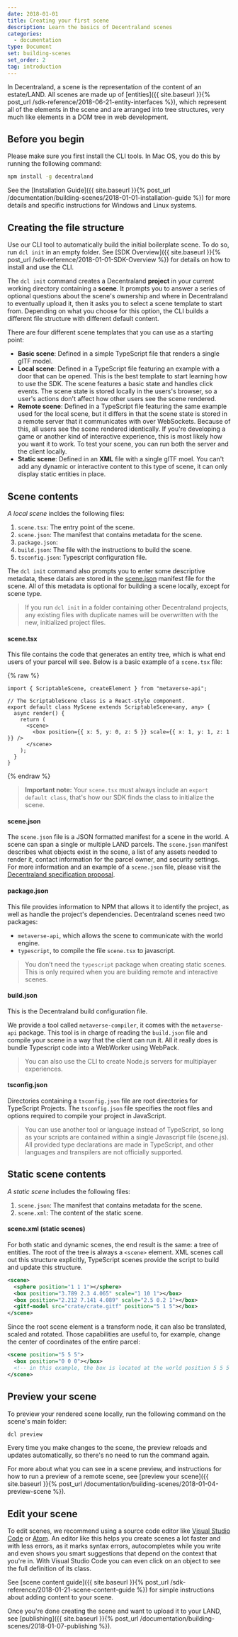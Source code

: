 ```yaml
---
date: 2018-01-01
title: Creating your first scene
description: Learn the basics of Decentraland scenes
categories:
  - documentation
type: Document
set: building-scenes
set_order: 2
tag: introduction
---
```


In Decentraland, a scene is the representation of the content of an estate/LAND. All scenes are made up of [entities]({{ site.baseurl }}{% post_url /sdk-reference/2018-06-21-entity-interfaces %}), which represent all of the elements in the scene and are arranged into tree structures, very much like elements in a DOM tree in web development.

## Before you begin

Please make sure you first install the CLI tools. In Mac OS, you do this by running the following command:

```bash
npm install -g decentraland
```

See the [Installation Guide]({{ site.baseurl }}{% post_url /documentation/building-scenes/2018-01-01-installation-guide %}) for more details and specific instructions for Windows and Linux systems.

## Creating the file structure

Use our CLI tool to automatically build the initial boilerplate scene. To do so, run `dcl init` in an empty folder. See [SDK Overview]({{ site.baseurl }}{% post_url /sdk-reference/2018-01-01-SDK-Overview %}) for details on how to install and use the CLI.

The `dcl init` command creates a Decentraland **project** in your current working directory containing a **scene**. It prompts you to answer a series of optional questions about the scene's ownership and where in Decentraland to eventually upload it, then it asks you to select a scene template to start from. Depending on what you choose for this option, the CLI builds a different file structure with different default content.

There are four different scene templates that you can use as a starting point:

- **Basic scene**: Defined in a simple TypeScript file that renders a single glTF model.
- **Local scene**: Defined in a TypeScript file featuring an example with a door that can be opened. This is the best template to start learning how to use the SDK. The scene features a basic state and handles click events. The scene state is stored locally in the users's browser, so a user's actions don't affect how other users see the scene rendered.
- **Remote scene**: Defined in a TypeScript file featuring the same example used for the local scene, but it differs in that the scene state is stored in a remote server that it communicates with over WebSockets. Because of this, all users see the scene rendered identically. If you're developing a game or another kind of interactive experience, this is most likely how you want it to work. To test your scene, you can run both the server and the client locally.
- **Static scene**: Defined in an **XML** file with a single glTF moel. You can't add any dynamic or interactive content to this type of scene, it can only display static entities in place.

## Scene contents

_A local scene_ incldes the following files:

1.  `scene.tsx`: The entry point of the scene.
2.  `scene.json`: The manifest that contains metadata for the scene.
3.  `package.json`:
4.  `build.json`: The file with the instructions to build the scene.
5.  `tsconfig.json`: Typescript configuration file.

The `dcl init` command also prompts you to enter some descriptive metadata, these datais are stored in
the [scene.json](https://github.com/decentraland/proposals/blob/master/dsp/0020.mediawiki) manifest file for the scene. All of this
metadata is optional for building a scene locally, except for scene type.

> If you run `dcl init` in a folder containing other Decentraland projects, any existing files with duplicate names will be overwritten with the new, initialized project files.

#### scene.tsx

This file contains the code that generates an entity tree, which is what end users of your parcel will see. Below is a basic example of a `scene.tsx` file:

{% raw %}

```tsx
import { ScriptableScene, createElement } from "metaverse-api";

// The ScriptableScene class is a React-style component.
export default class MyScene extends ScriptableScene<any, any> {
  async render() {
    return (
      <scene>
        <box position={{ x: 5, y: 0, z: 5 }} scale={{ x: 1, y: 1, z: 1 }} />
      </scene>
    );
  }
}
```

{% endraw %}

> **Important note:** Your `scene.tsx` must always include an `export default class`, that's how our SDK finds the class to initialize the scene.

#### scene.json

The `scene.json` file is a JSON formatted manifest for a scene in the world. A scene can span a single or multiple LAND parcels. The `scene.json` manifest describes what objects exist in the scene, a list of any assets needed to render it, contact information for the parcel owner, and security settings. For more information and an example of a
`scene.json` file, please visit the [Decentraland specification proposal](https://github.com/decentraland/proposals/blob/master/dsp/0020.mediawiki).

#### package.json

This file provides information to NPM that allows it to identify the project, as well as handle the project's dependencies. Decentraland scenes need two packages:

- `metaverse-api`, which allows the scene to communicate with the world engine.
- `typescript`, to compile the file `scene.tsx` to javascript.

> You don’t need the `typescript` package when creating static scenes. This is only required when you are building remote and interactive scenes.

#### build.json

This is the Decentraland build configuration file.

We provide a tool called `metaverse-compiler`, it comes with the `metaverse-api` package. This tool is in charge of
reading the `build.json` file and compile your scene in a way that the client can run it. All it really does is bundle Typescript code into a WebWorker using WebPack.

> You can also use the CLI to create Node.js servers for multiplayer experiences.

#### tsconfig.json

Directories containing a `tsconfig.json` file are root directories for TypeScript Projects. The `tsconfig.json` file specifies the root files and options required to compile your project in JavaScript.

> You can use another tool or language instead of TypeScript, so long as your scripts are contained within a single Javascript file (scene.js). All provided type declarations are made in TypeScript, and other languages and transpilers are not officially supported.

## Static scene contents

_A static scene_ includes the following files:

1.  `scene.json`: The manifest that contains metadata for the scene.
2.  `scene.xml`: The content of the static scene.

#### scene.xml (static scenes)

For both static and dynamic scenes, the end result is the same: a tree of entities. The root of the tree is always a `<scene>` element. XML scenes call out this structure explicitly, TypeScript scenes provide the script to build and update this structure.

```xml
<scene>
  <sphere position="1 1 1"></sphere>
  <box position="3.789 2.3 4.065" scale="1 10 1"></box>
  <box position="2.212 7.141 4.089" scale="2.5 0.2 1"></box>
  <gitf-model src="crate/crate.gitf" position="5 1 5"></box>
</scene>
```

Since the root scene element is a transform node, it can also be translated, scaled and rotated. Those capabilities are useful to, for example, change the center of coordinates of the entire parcel:

```xml
<scene position="5 5 5">
  <box position="0 0 0"></box>
  <!-- in this example, the box is located at the world position 5 5 5 -->
</scene>
```

## Preview your scene

To preview your rendered scene locally, run the following command on the scene's main folder:

```bash
dcl preview
```

Every time you make changes to the scene, the preview reloads and updates automatically, so there's no need to run the command again.

For more about what you can see in a scene preview, and instructions for how to run a preview of a remote scene, see [preview your scene]({{ site.baseurl }}{% post_url /documentation/building-scenes/2018-01-04-preview-scene %}).

## Edit your scene

To edit scenes, we recommend using a source code editor like [Visual Studio Code](https://code.visualstudio.com/) or [Atom](https://atom.io/). An editor like this helps you create scenes a lot faster and with less errors, as it marks syntax errors, autocompletes while you write and even shows you smart suggestions that depend on the context that you're in. With Visual Studio Code you can even click on an object to see the full definition of its class.

See [scene content guide]({{ site.baseurl }}{% post_url /sdk-reference/2018-01-21-scene-content-guide %}) for simple instructions about adding content to your scene.

Once you're done creating the scene and want to upload it to your LAND, see [publishing]({{ site.baseurl }}{% post_url /documentation/building-scenes/2018-01-07-publishing %}).
